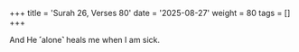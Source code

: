 +++
title = 'Surah 26, Verses 80'
date = '2025-08-27'
weight = 80
tags = []
+++

And He ˹alone˺ heals me when I am sick.